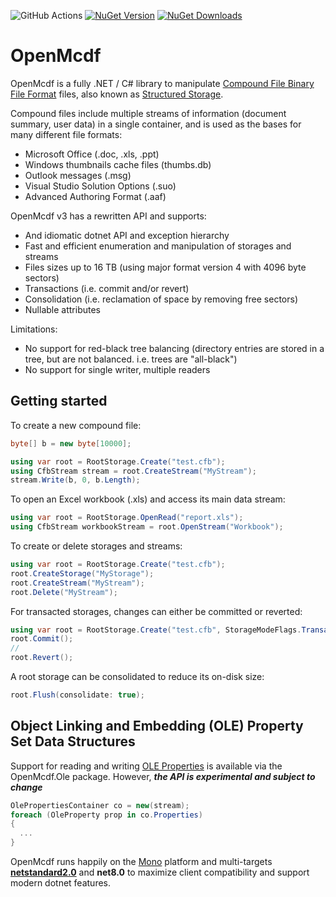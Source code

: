 ![GitHub Actions](https://github.com/ironfede/openmcdf/actions/workflows/dotnet-desktop.yml/badge.svg)
[![NuGet Version](https://img.shields.io/nuget/vpre/OpenMcdf)](https://www.nuget.org/packages/OpenMcdf)
[![NuGet Downloads](https://img.shields.io/nuget/dt/OpenMcdf)](https://www.nuget.org/packages/OpenMcdf)

# OpenMcdf

OpenMcdf is a fully .NET / C# library to manipulate [Compound File Binary File Format](https://learn.microsoft.com/en-us/openspecs/windows_protocols/ms-cfb/53989ce4-7b05-4f8d-829b-d08d6148375b) files, also known as [Structured Storage](https://learn.microsoft.com/en-us/windows/win32/stg/structured-storage-start-page). 

Compound files include multiple streams of information (document summary, user data) in a single container, and is used as the bases for many different file formats:
- Microsoft Office (.doc, .xls, .ppt)
- Windows thumbnails cache files (thumbs.db) 
- Outlook messages (.msg)
- Visual Studio Solution Options (.suo) 
- Advanced Authoring Format (.aaf)

OpenMcdf v3 has a rewritten API and supports:
- And idiomatic dotnet API and exception hierarchy
- Fast and efficient enumeration and manipulation of storages and streams
- Files sizes up to 16 TB (using major format version 4 with 4096 byte sectors)
- Transactions (i.e. commit and/or revert)
- Consolidation (i.e. reclamation of space by removing free sectors)
- Nullable attributes

Limitations:
- No support for red-black tree balancing (directory entries are stored in a tree, but are not balanced. i.e. trees are "all-black")
- No support for single writer, multiple readers

## Getting started

To create a new compound file:

```C#
byte[] b = new byte[10000];

using var root = RootStorage.Create("test.cfb");
using CfbStream stream = root.CreateStream("MyStream");
stream.Write(b, 0, b.Length);
```

To open an Excel workbook (.xls) and access its main data stream:

```C#
using var root = RootStorage.OpenRead("report.xls");
using CfbStream workbookStream = root.OpenStream("Workbook");
```

To create or delete storages and streams:

```C#
using var root = RootStorage.Create("test.cfb");
root.CreateStorage("MyStorage");
root.CreateStream("MyStream");
root.Delete("MyStream");
```

For transacted storages, changes can either be committed or reverted:

```C#
using var root = RootStorage.Create("test.cfb", StorageModeFlags.Transacted);
root.Commit();
//
root.Revert();
```

A root storage can be consolidated to reduce its on-disk size:

```C#
root.Flush(consolidate: true);
```

## Object Linking and Embedding (OLE) Property Set Data Structures

Support for reading and writing [OLE Properties](https://learn.microsoft.com/en-us/openspecs/windows_protocols/ms-oleps/bf7aeae8-c47a-4939-9f45-700158dac3bc) is available via the OpenMcdf.Ole package. However, ***the API is experimental and subject to change***

```C#
OlePropertiesContainer co = new(stream);
foreach (OleProperty prop in co.Properties)
{
  ...
}
```

OpenMcdf runs happily on the [Mono](http://www.mono-project.com/) platform and multi-targets [**netstandard2.0**](https://learn.microsoft.com/en-us/dotnet/standard/net-standard?tabs=net-standard-2-0) and **net8.0** to maximize client compatibility and support modern dotnet features.
